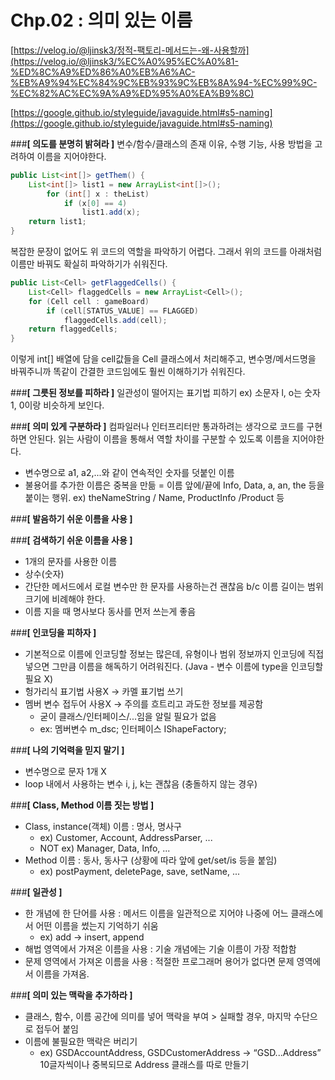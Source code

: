 # Chp.02 : 의미 있는 이름

[https://velog.io/@ljinsk3/정적-팩토리-메서드는-왜-사용할까](https://velog.io/@ljinsk3/%EC%A0%95%EC%A0%81-%ED%8C%A9%ED%86%A0%EB%A6%AC-%EB%A9%94%EC%84%9C%EB%93%9C%EB%8A%94-%EC%99%9C-%EC%82%AC%EC%9A%A9%ED%95%A0%EA%B9%8C)

[https://google.github.io/styleguide/javaguide.html#s5-naming](https://google.github.io/styleguide/javaguide.html#s5-naming)

###**[ 의도를 분명히 밝혀라 ]**
변수/함수/클래스의 존재 이유, 수행 기능, 사용 방법을 고려하여 이름을 지어야한다.

```java
public List<int[]> getThem() {
	List<int[]> list1 = new ArrayList<int[]>();
		for (int[] x : theList)
			if (x[0] == 4)
				list1.add(x);
	return list1;
}
```

복잡한 문장이 없어도 위 코드의 역할을 파악하기 어렵다. 그래서 위의 코드를 아래처럼 이름만 바꿔도 확실히 파악하기가 쉬워진다.

```java
public List<Cell> getFlaggedCells() {
	List<Cell> flaggedCells = new ArrayList<Cell>();
	for (Cell cell : gameBoard)
		if (cell[STATUS_VALUE] == FLAGGED)
			flaggedCells.add(cell);
	return flaggedCells;
}
```

이렇게 int[] 배열에 담을 cell값들을 Cell 클래스에서 처리해주고, 변수명/메서드명을 바꿔주니까 똑같이 간결한 코드임에도 훨씬 이해하기가 쉬워진다.

###**[ 그릇된 정보를 피하라 ]**
일관성이 떨어지는 표기법 피하기
ex) 소문자 l, o는 숫자 1, 0이랑 비슷하게 보인다.

###**[ 의미 있게 구분하라 ]**
컴파일러나 인터프리터만 통과하려는 생각으로 코드를 구현하면 안된다. 읽는 사람이 이름을 통해서 역할 차이를 구분할 수 있도록 이름을 지어야한다.

- 변수명으로 a1, a2,...와 같이 연속적인 숫자를 덧붙인 이름
- 불용어를 추가한 이름은 중복을 만듦
  = 이름 앞에/끝에 Info, Data, a, an, the 등을 붙이는 행위.
  ex) theNameString / Name, ProductInfo /Product 등

###**[ 발음하기 쉬운 이름을 사용 ]**

###**[ 검색하기 쉬운 이름을 사용 ]**

- 1개의 문자를 사용한 이름
- 상수(숫자)
- 간단한 메서드에서 로컬 변수만 한 문자를 사용하는건 괜찮음 b/c 이름 길이는 범위 크기에 비례해야 한다.
- 이름 지을 때 명사보다 동사를 먼저 쓰는게 좋음

###**[ 인코딩을 피하자 ]**

- 기본적으로 이름에 인코딩할 정보는 많은데, 유형이나 범위 정보까지 인코딩에 직접 넣으면 그만큼 이름을 해독하기 어려워진다. (Java - 변수 이름에 type을 인코딩할 필요 X)
- 헝가리식 표기법 사용X → 카멜 표기법 쓰기
- 멤버 변수 접두어 사용X → 주의를 흐트리고 과도한 정보를 제공함
    - 굳이 클래스/인터페이스/...임을 알릴 필요가 없음
    - ex: 멤버변수 m_dsc; 인터페이스 IShapeFactory;

###**[ 나의 기억력을 믿지 말기 ]**

- 변수명으로 문자 1개 X
- loop 내에서 사용하는 변수 i, j, k는 괜찮음 (충돌하지 않는 경우)

###**[ Class, Method 이름 짓는 방법 ]**

- Class, instance(객체) 이름 : 명사, 명사구
    - ex) Customer, Account, AddressParser, ...
    - NOT ex) Manager, Data, Info, ...
- Method 이름 : 동사, 동사구 (상황에 따라 앞에 get/set/is 등을 붙임)
    - ex) postPayment, deletePage, save, setName, ...

###**[ 일관성 ]**

- 한 개념에 한 단어를 사용 : 메서드 이름을 일관적으로 지어야 나중에 어느 클래스에서 어떤 이름을 썼는지 기억하기 쉬움
    - ex) add → insert, append
- 해법 영역에서 가져온 이름을 사용 : 기술 개념에는 기술 이름이 가장 적합함
- 문제 영역에서 가져온 이름을 사용 : 적절한 프로그래머 용어가 없다면 문제 영역에서 이름을 가져옴.

###**[ 의미 있는 맥락을 추가하라 ]**

- 클래스, 함수, 이름 공간에 의미를 넣어 맥락을 부여 > 실패할 경우, 마지막 수단으로 접두어 붙임
- 이름에 불필요한 맥락은 버리기
    - ex) GSDAccountAddress, GSDCustomerAddress → “GSD...Address” 10글자씩이나 중복되므로 Address 클래스를 따로 만들기